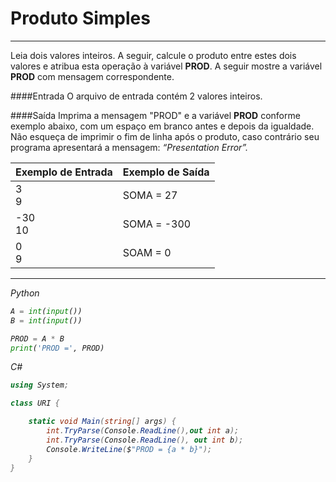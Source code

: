 # Produto Simples
---
Leia dois valores inteiros. A seguir, calcule o produto entre estes dois valores e atribua esta operação à variável <strong>PROD</strong>. A seguir mostre a variável <strong>PROD</strong> com mensagem correspondente.


####Entrada
O arquivo de entrada contém 2 valores inteiros.

####Saída
Imprima a mensagem "PROD" e a variável <strong>PROD</strong> conforme exemplo abaixo, com um espaço em branco antes e depois da igualdade. Não esqueça de imprimir o fim de linha após o produto, caso contrário seu programa apresentará a mensagem: <em>“Presentation Error”.

| Exemplo de Entrada | Exemplo de Saída |
| ------------------ | ---------------- |
| 3<br>9             | SOMA = 27        |
| -30<br>10          | SOMA = -300      |
| 0<br>9             | SOAM = 0         |
----

Python
```py
A = int(input())
B = int(input())

PROD = A * B
print('PROD =', PROD)
```
C#
```cs
using System; 

class URI {

    static void Main(string[] args) { 
        int.TryParse(Console.ReadLine(),out int a);
        int.TryParse(Console.ReadLine(), out int b);
        Console.WriteLine($"PROD = {a * b}");
    }
}
```